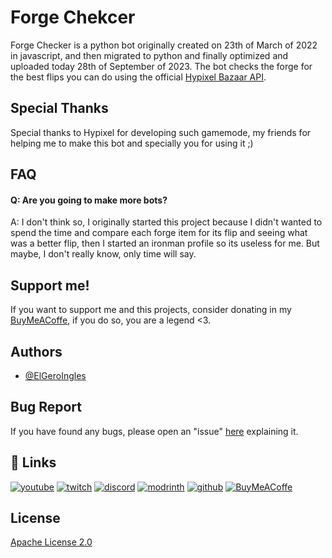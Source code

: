 
# Forge Chekcer

Forge Checker is a python bot originally created on 23th of March of 2022 in javascript, and then migrated to python and finally optimized and uploaded today 28th of September of 2023. The bot checks the forge for the best flips you can do using the official [Hypixel Bazaar API](https://api.hypixel.net/#tag/SkyBlock/paths/~1skyblock~1bazaar/get).

## Special Thanks

Special thanks to Hypixel for developing such gamemode, my friends for helping me to make this bot and specially you for using it ;)

## FAQ

#### Q: Are you going to make more bots?

A: I don't think so, I originally started this project because I didn't wanted to spend the time and compare each forge item for its flip and seeing what was a better flip, then I started an ironman profile so its useless for me. But maybe, I don't really know, only time will say.

## Support me!

If you want to support me and this projects, consider donating in my [BuyMeACoffe](https://www.buymeacoffee.com/ElGeroIngles), if you do so, you are a legend <3.

## Authors

- [@ElGeroIngles](https://modrinth.com/user/ElGeroIngles)

## Bug Report

If you have found any bugs, please open an "issue" [here](https://github.com/ElGeroIngles/Forge_checker/issues) explaining it.

## 🔗 Links
[![youtube](https://img.shields.io/badge/youtube-ff0000?style=for-the-badge&logo=youtube&logoColor=white)](https://www.youtube.com/@ElGeroIngles)
[![twitch](https://img.shields.io/badge/twitch-6441a5?style=for-the-badge&logo=twitch&logoColor=white)](https://www.twitch.tv/elgeroingles)
[![discord](https://img.shields.io/badge/discord-7289DA?style=for-the-badge&logo=discord&logoColor=white)](https://discord.gg/4pYjW9btNc)
[![modrinth](https://img.shields.io/badge/modrinth-5AD770?style=for-the-badge&logo=modrinth&logoColor=white)](https://modrinth.com/user/ElGeroIngles)
[![github](https://img.shields.io/badge/github-000000?style=for-the-badge&logo=github&logoColor=white)](https://github.com/ElGeroIngles)
[![BuyMeACoffe](https://img.shields.io/badge/BuyMeACoffe-ffdd02?style=for-the-badge&logo=buymeacoffee&logoColor=white)](https://www.buymeacoffee.com/ElGeroIngles)

## License

[Apache License 2.0](https://choosealicense.com/licenses/mit/)

